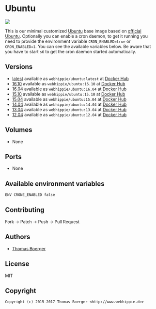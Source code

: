 # Ubuntu

[![](https://images.microbadger.com/badges/image/webhippie/ubuntu:15.04.svg)](https://microbadger.com/images/webhippie/ubuntu:15.04 "Get your own image badge on microbadger.com")

This is our minimal customized [Ubuntu](http://www.ubuntu.com/) base image
based on [official Ubuntu](https://registry.hub.docker.com/_/ubuntu/).
Optionally you can enable a cron daemon, to get it running you need to provide
the environment variable `CRON_ENABLED=true` or `CRON_ENABLED=1`. You can see
the available variables below. Be aware that you have to start `s6` to get the
cron daemon started automatically.


## Versions

* [latest](https://github.com/dockhippie/ubuntu/tree/master)
  available as ```webhippie/ubuntu:latest``` at
  [Docker Hub](https://registry.hub.docker.com/u/webhippie/ubuntu/)
* [16.10](https://github.com/dockhippie/ubuntu/tree/16.10)
  available as ```webhippie/ubuntu:16.10``` at
  [Docker Hub](https://registry.hub.docker.com/u/webhippie/ubuntu/)
* [16.04](https://github.com/dockhippie/ubuntu/tree/16.04)
  available as ```webhippie/ubuntu:16.04``` at
  [Docker Hub](https://registry.hub.docker.com/u/webhippie/ubuntu/)
* [15.10](https://github.com/dockhippie/ubuntu/tree/15.10)
  available as ```webhippie/ubuntu:15.10``` at
  [Docker Hub](https://registry.hub.docker.com/u/webhippie/ubuntu/)
* [15.04](https://github.com/dockhippie/ubuntu/tree/15.04)
  available as ```webhippie/ubuntu:15.04``` at
  [Docker Hub](https://registry.hub.docker.com/u/webhippie/ubuntu/)
* [14.04](https://github.com/dockhippie/ubuntu/tree/14.04)
  available as ```webhippie/ubuntu:14.04``` at
  [Docker Hub](https://registry.hub.docker.com/u/webhippie/ubuntu/)
* [13.04](https://github.com/dockhippie/ubuntu/tree/13.04)
  available as ```webhippie/ubuntu:13.04``` at
  [Docker Hub](https://registry.hub.docker.com/u/webhippie/ubuntu/)
* [12.04](https://github.com/dockhippie/ubuntu/tree/12.04)
  available as ```webhippie/ubuntu:12.04``` at
  [Docker Hub](https://registry.hub.docker.com/u/webhippie/ubuntu/)


## Volumes

* None


## Ports

* None


## Available environment variables

```bash
ENV CRONE_ENABLED false
```


## Contributing

Fork -> Patch -> Push -> Pull Request


## Authors

* [Thomas Boerger](https://github.com/tboerger)


## License

MIT


## Copyright

```
Copyright (c) 2015-2017 Thomas Boerger <http://www.webhippie.de>
```
